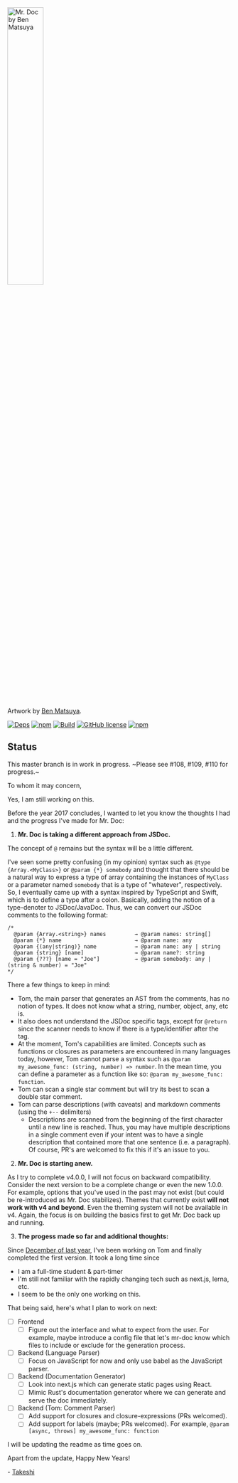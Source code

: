 <img src="http://cl.ly/image/0x3g3I3c460q/content" width="40%" alt="Mr. Doc by Ben Matsuya">

Artwork by [Ben Matsuya](http://www.matsuyacreative.com/about/).

[![Deps](https://david-dm.org/mr-doc/mr-doc.svg)](https://david-dm.org/mr-doc/mr-doc)
[![npm](https://img.shields.io/npm/v/mr-doc.svg)](https://www.npmjs.com/package/mr-doc)
[![Build](https://travis-ci.org/mr-doc/mr-doc.svg)](https://travis-ci.org/mr-doc/mr-doc)
[![GitHub license](https://img.shields.io/badge/license-MIT-blue.svg)](https://raw.githubusercontent.com/mr-doc/mr-doc/master/LICENSE.md)
[![npm](https://img.shields.io/npm/dt/mr-doc.svg)](https://www.npmjs.com/package/mr-doc)


## Status

This master branch is in work in progress. ~Please see #108, #109, #110 for progress.~

To whom it may concern,

Yes, I am still working on this. 

Before the year 2017 concludes, I wanted to let you know the thoughts I had and the progress I've made for Mr. Doc:

1.  **Mr. Doc is taking a different approach from JSDoc.**

The concept of `@` remains but the syntax will be a little different.

I've seen some pretty confusing (in my opinion) syntax such as `@type {Array.<MyClass>}`  or `@param {*} somebody` and thought that there should be a natural way to express a type of array containing the instances of `MyClass` or a parameter named `somebody` that is a type of "whatever", respectively. So, I eventually came up with a syntax inspired by TypeScript and Swift, which is to define a type after a colon. Basically, adding the notion of a type-denoter to JSDoc/JavaDoc. Thus, we can convert our JSDoc comments to the following format:

```
/*
  @param {Array.<string>} names         → @param names: string[]
  @param {*} name                       → @param name: any
  @param {(any|string)} name            → @param name: any | string
  @param {string} [name]                → @param name?: string
  @param {???} [name = "Joe"]           → @param somebody: any | (string & number) = "Joe"
*/
```

There a few things to keep in mind:

 - Tom, the main parser that generates an AST from the comments, has no notion of types. It does not know what a string, number, object, any, etc is. 
 - It also does not understand the JSDoc specific tags, except for `@return` since the scanner needs to know if there is a type/identifier after the tag.
 - At the moment, Tom's capabilities are limited. Concepts such as functions or closures as parameters are encountered in many languages today, however, Tom cannot parse a syntax such as `@param my_awesome_func: (string, number) => number`. In the mean time, you can define a parameter as a function like so: `@param my_awesome_func: function`.
 - Tom can scan a single star comment but will try its best to scan a double star comment.
 - Tom can parse descriptions (with caveats) and markdown comments (using the `+--` delimiters)
   - Descriptions are scanned from the beginning of the first character until a new line is reached. Thus,
   you may have multiple descriptions in a single comment even if your intent was to have a single description
   that contained more that one sentence (i.e. a paragraph). Of course, PR's are welcomed to fix this if it's an issue to you.

2. **Mr. Doc is starting anew.**

As I try to complete v4.0.0, I will not focus on backward compatibility. Consider the next version to be a complete change or even the new 1.0.0. For example, options that you've used in the past may not exist (but could be re-introduced as Mr. Doc stabilizes). Themes that currently exist **will not work with v4 and beyond**. Even the theming system will not be available in v4. Again, the focus is on building the basics first to get Mr. Doc back up and running.

3. **The progess made so far and additional thoughts:**

Since [December of last year](https://github.com/mr-doc/mr-doc/pull/127/commits/130bc64974bba1a77d96a3b4f1fc75eb52435ee0), I've been working on Tom and finally completed the first version. It took a long time since 
  - I am a full-time student & part-timer 
  - I'm still not familiar with the rapidly changing tech such as next.js, lerna, etc. 
  - I seem to be the only one working on this.

That being said, here's what I plan to work on next:

  - [ ] Frontend
    - [ ] Figure out the interface and what to expect from the user.
          For example, maybe introduce a config file that let's mr-doc 
          know which files to include or exclude for the generation process.
    
  - [ ] Backend (Language Parser)
    - [ ] Focus on JavaScript for now and only use babel as the JavaScript parser.
  
  - [ ] Backend (Documentation Generator)
    - [ ] Look into next.js which can generate static pages using React.
    - [ ] Mimic Rust's documentation generator where we can generate and serve the doc immediately.
  
  - [ ] Backend (Tom: Comment Parser)
    - [ ] Add support for closures and closure-expressions (PRs welcomed).
    - [ ] Add support for labels (maybe; PRs welcomed). For example, `@param [async, throws] my_awesome_func: function`
 
 I will be updating the readme as time goes on. 
 
 Apart from the update, Happy New Years!
 
 \- [Takeshi](https://github.com/iwatakeshi)

